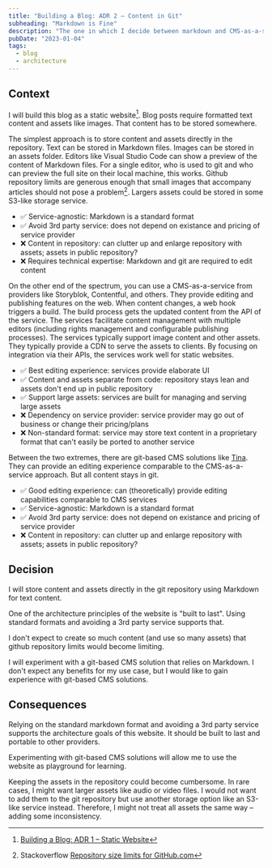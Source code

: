 ```yaml
---
title: "Building a Blog: ADR 2 – Content in Git"
subheading: "Markdown is Fine"
description: "The one in which I decide between markdown and CMS-as-a-service."
pubDate: "2023-01-04"
tags:
  - blog
  - architecture
---
```


## Context

I will build this blog as a static website[^1].
Blog posts require formatted text content and assets like images.
That content has to be stored somewhere.

[^1]: [Building a Blog: ADR 1 – Static Website](/blog/2023-01-04_adr_static_website/)

The simplest approach is to store content and assets directly in the repository.
Text can be stored in Markdown files. Images can be stored in an assets folder.
Editors like Visual Studio Code can show a preview of the content of Markdown files.
For a single editor, who is used to git and who can preview the full site on their local machine, this works.
Github repository limits are generous enough that small images that accompany articles should not pose a problem[^2]. Largers assets could be stored in some S3-like storage service.

- ✅ Service-agnostic: Markdown is a standard format
- ✅ Avoid 3rd party service: does not depend on existance and pricing of service provider
- ❌ Content in repository: can clutter up and enlarge repository with assets; assets in public repository?
- ❌ Requires technical expertise: Markdown and git are required to edit content

[^2]: Stackoverflow [Repository size limits for GitHub.com](https://stackoverflow.com/a/59479166)

On the other end of the spectrum, you can use a CMS-as-a-service from providers like Storyblok, Contentful, and others.
They provide editing and publishing features on the web.
When content changes, a web hook triggers a build. The build process gets the updated content from the API of the service.
The services facilitate content management with multiple editors (including rights management and configurable publishing processes).
The services typically support image content and other assets. They typically provide a CDN to serve the assets to clients.
By focusing on integration via their APIs, the services work well for static websites.

- ✅ Best editing experience: services provide elaborate UI
- ✅ Content and assets separate from code: repository stays lean and assets don't end up in public repository
- ✅ Support large assets: services are built for managing and serving large assets
- ❌ Dependency on service provider: service provider may go out of business or change their pricing/plans
- ❌ Non-standard format: service may store text content in a proprietary format that can't easily be ported to another service

Between the two extremes, there are git-based CMS solutions like [Tina](https://tina.io/). They can provide an editing experience comparable to the CMS-as-a-service approach. But all content stays in git.

- ✅ Good editing experience: can (theoretically) provide editing capabilities comparable to CMS services
- ✅ Service-agnostic: Markdown is a standard format
- ✅ Avoid 3rd party service: does not depend on existance and pricing of service provider
- ❌ Content in repository: can clutter up and enlarge repository with assets; assets in public repository?

## Decision

I will store content and assets directly in the git repository using Markdown for text content.

One of the architecture principles of the website is "built to last". Using standard formats and avoiding a 3rd party service supports that.

I don't expect to create so much content (and use so many assets) that github repository limits would become limiting.

I will experiment with a git-based CMS solution that relies on Markdown. I don't expect any benefits for my use case, but I would like to gain experience with git-based CMS solutions.

## Consequences

Relying on the standard markdown format and avoiding a 3rd party service supports the architecture goals of this website.
It should be built to last and portable to other providers.

Experimenting with git-based CMS solutions will allow me to use the website as playground for learning.

Keeping the assets in the repository could become cumbersome.
In rare cases, I might want larger assets like audio or video files. I would not want to add them to the git repository but use another storage option like an S3-like service instead. Therefore, I might not treat all assets the same way – adding some inconsistency.
